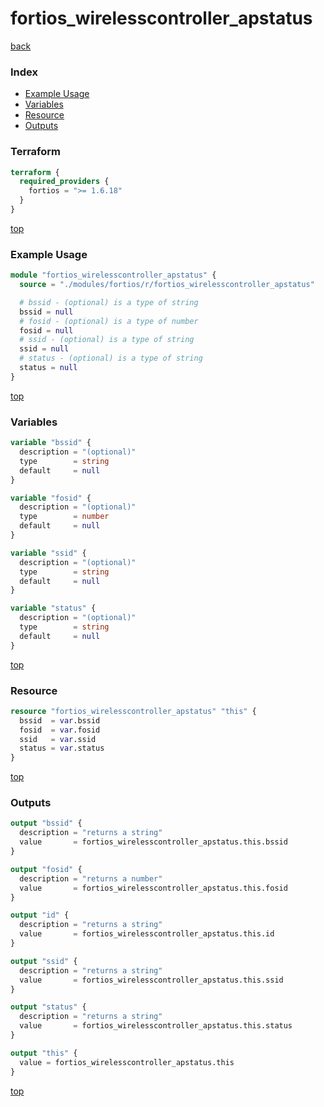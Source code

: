 # fortios_wirelesscontroller_apstatus

[back](../fortios.md)

### Index

- [Example Usage](#example-usage)
- [Variables](#variables)
- [Resource](#resource)
- [Outputs](#outputs)

### Terraform

```terraform
terraform {
  required_providers {
    fortios = ">= 1.6.18"
  }
}
```

[top](#index)

### Example Usage

```terraform
module "fortios_wirelesscontroller_apstatus" {
  source = "./modules/fortios/r/fortios_wirelesscontroller_apstatus"

  # bssid - (optional) is a type of string
  bssid = null
  # fosid - (optional) is a type of number
  fosid = null
  # ssid - (optional) is a type of string
  ssid = null
  # status - (optional) is a type of string
  status = null
}
```

[top](#index)

### Variables

```terraform
variable "bssid" {
  description = "(optional)"
  type        = string
  default     = null
}

variable "fosid" {
  description = "(optional)"
  type        = number
  default     = null
}

variable "ssid" {
  description = "(optional)"
  type        = string
  default     = null
}

variable "status" {
  description = "(optional)"
  type        = string
  default     = null
}
```

[top](#index)

### Resource

```terraform
resource "fortios_wirelesscontroller_apstatus" "this" {
  bssid  = var.bssid
  fosid  = var.fosid
  ssid   = var.ssid
  status = var.status
}
```

[top](#index)

### Outputs

```terraform
output "bssid" {
  description = "returns a string"
  value       = fortios_wirelesscontroller_apstatus.this.bssid
}

output "fosid" {
  description = "returns a number"
  value       = fortios_wirelesscontroller_apstatus.this.fosid
}

output "id" {
  description = "returns a string"
  value       = fortios_wirelesscontroller_apstatus.this.id
}

output "ssid" {
  description = "returns a string"
  value       = fortios_wirelesscontroller_apstatus.this.ssid
}

output "status" {
  description = "returns a string"
  value       = fortios_wirelesscontroller_apstatus.this.status
}

output "this" {
  value = fortios_wirelesscontroller_apstatus.this
}
```

[top](#index)